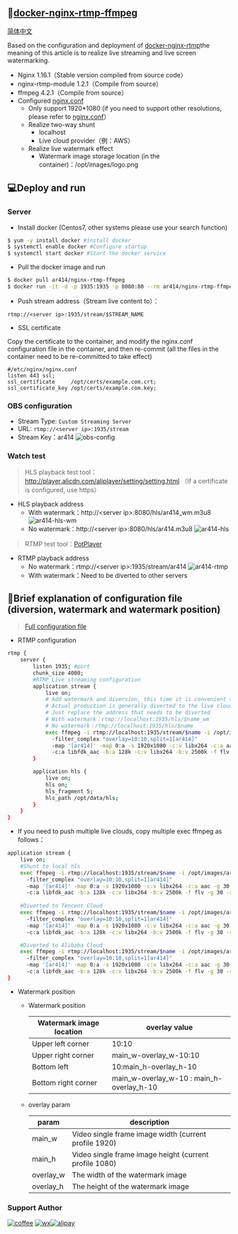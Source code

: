 ## :whale:[docker-nginx-rtmp-ffmpeg](https://hub.docker.com/repository/docker/ar414/nginx-rtmp-ffmpeg)  
[简体中文](./CN-README.md)      

Based on the configuration and deployment of [docker-nginx-rtmp](https://github.com/alfg/docker-nginx-rtmp)the meaning of this article is to realize live streaming and live screen watermarking.
* Nginx 1.16.1（Stable version compiled from source code）
* nginx-rtmp-module 1.2.1（Compile from source）
* ffmpeg 4.2.1（Compile from source）
* Configured [nginx.conf](https://github.com/ar414-com/nginx-rtmp-ffmpeg-conf/blob/master/nginx.conf)
    * Only support 1920*1080 (if you need to support other resolutions, please refer to [nginx.conf](https://github.com/alfg/docker-nginx-rtmp/blob/master/nginx.conf)）
    * Realize two-way shunt
        * localhost
        * Live cloud provider（例：AWS）
    * Realize live watermark effect
        * Watermark image storage location (in the container)：/opt/images/logo.png

## :computer:Deploy and run
### Server
* Install docker (Centos7, other systems please use your search function)
```bash
$ yum -y install docker #install docker
$ systemctl enable docker #Configure startup
$ systemctl start docker #Start the docker service
```
* Pull the docker image and run
```bash
$ docker pull ar414/nginx-rtmp-ffmpeg
$ docker run -it -d -p 1935:1935 -p 8080:80 --rm ar414/nginx-rtmp-ffmpeg
```
* Push stream address（Stream live content to）：
```
rtmp://<server ip>:1935/stream/$STREAM_NAME
```
* SSL certificate

Copy the certificate to the container, and modify the nginx.conf configuration file in the container, and then re-commit (all the files in the container need to be re-committed to take effect)
```
#/etc/nginx/nginx.conf
listen 443 ssl;
ssl_certificate     /opt/certs/example.com.crt;
ssl_certificate_key /opt/certs/example.com.key;
```

### OBS configuration
* Stream Type: `Custom Streaming Server`
* URL: `rtmp://<server ip>:1935/stream`
* Stream Key：ar414
![obs-config](https://cdn.ar414.com/obs-config.png)

### Watch test
> HLS playback test tool：http://player.alicdn.com/aliplayer/setting/setting.html （If a certificate is configured, use https）

* HLS playback address
    * With watermark：http://\<server ip>:8080/hls/ar414_wm.m3u8
    ![ar414-hls-wm](https://cdn.ar414.com/ar414-hls-wm.png)
    * No watermark：http://\<server ip>:8080/hls/ar414.m3u8
    ![ar414-hls](https://cdn.ar414.com/ar414-hls.png)
    
> RTMP test tool：[PotPlayer](https://daumpotplayer.com/download/)

* RTMP playback address
    * No watermark：rtmp://\<server ip>:1935/stream/ar414
    ![ar414-rtmp](https://cdn.ar414.com/ar414-rtmp.png)
    * With watermark：Need to be diverted to other servers
    
## :page_facing_up:Brief explanation of configuration file (diversion, watermark and watermark position)
> [Full configuration file](https://github.com/ar414-com/nginx-rtmp-ffmpeg-conf/blob/master/nginx.conf)

* RTMP configuration
```bash
rtmp {
    server {
        listen 1935; #port
        chunk_size 4000;
        #RTMP Live streaming configuration
        application stream {
            live on;
            # Add watermark and diversion, this time it is convenient to test diversion directly to the current server hls
            # Actual production is generally diverted to the live cloud（AWS）
            # Just replace the address that needs to be diverted
            # With watermark：rtmp://localhost:1935/hls/$name_wm
            # No watermark：rtmp://localhost:1935/hls/$name
            exec ffmpeg -i rtmp://localhost:1935/stream/$name -i /opt/images/ar414.png
              -filter_complex "overlay=10:10,split=1[ar414]"
              -map '[ar414]' -map 0:a -s 1920x1080 -c:v libx264 -c:a aac -g 30 -r 30 -tune zerolatency -preset veryfast -crf 23 -f flv rtmp://localhost:1935/hls/$name_wm
              -c:a libfdk_aac -b:a 128k -c:v libx264 -b:v 2500k -f flv -g 30 -r 30 -s 1920x1080 -preset superfast -profile:v baseline rtmp://localhost:1935/hls/$name;
        }

        application hls {
            live on;
            hls on;
            hls_fragment 5;
            hls_path /opt/data/hls;
        }
    }
}
```
* If you need to push multiple live clouds, copy multiple exec ffmpeg as follows：
```bash
application stream {
    live on;
    #Shunt to local hls           
    exec ffmpeg -i rtmp://localhost:1935/stream/$name -i /opt/images/ar414.png
      -filter_complex "overlay=10:10,split=1[ar414]"
      -map '[ar414]' -map 0:a -s 1920x1080 -c:v libx264 -c:a aac -g 30 -r 30 -tune zerolatency -preset veryfast -crf 23 -f flv rtmp://localhost:1935/hls/$name_wm
      -c:a libfdk_aac -b:a 128k -c:v libx264 -b:v 2500k -f flv -g 30 -r 30 -s 1920x1080 -preset superfast -profile:v baseline rtmp://localhost:1935/hls/$name;
    
    #Diverted to Tencent Cloud
    exec ffmpeg -i rtmp://localhost:1935/stream/$name -i /opt/images/ar414.png
      -filter_complex "overlay=10:10,split=1[ar414]"
      -map '[ar414]' -map 0:a -s 1920x1080 -c:v libx264 -c:a aac -g 30 -r 30 -tune zerolatency -preset veryfast -crf 23 -f flv rtmp://live-push.tencent.com/stream/$name_wm
      -c:a libfdk_aac -b:a 128k -c:v libx264 -b:v 2500k -f flv -g 30 -r 30 -s 1920x1080 -preset superfast -profile:v baseline rtmp://live-push.tencent.com/stream/$name;

    #Diverted to Alibaba Cloud
    exec ffmpeg -i rtmp://localhost:1935/stream/$name -i /opt/images/ar414.png
      -filter_complex "overlay=10:10,split=1[ar414]"
      -map '[ar414]' -map 0:a -s 1920x1080 -c:v libx264 -c:a aac -g 30 -r 30 -tune zerolatency -preset veryfast -crf 23 -f flv rtmp://live-push.aliyun.com/stream/$name_wm
      -c:a libfdk_aac -b:a 128k -c:v libx264 -b:v 2500k -f flv -g 30 -r 30 -s 1920x1080 -preset superfast -profile:v baseline rtmp://live-push.aliyun.com/stream/$name;
}
```  

* Watermark position
    * Watermark position
    
        |  Watermark image location   | overlay value  |
        |  ----   | ----  |
        | Upper left corner  | 10:10 |
        | Upper right corner  | main_w-overlay_w-10:10 |
        | Bottom left  | 10:main_h-overlay_h-10 |
        | Bottom right corner  | main_w-overlay_w-10 : main_h-overlay_h-10 |
    * overlay param
    
        |  param   | description  |
        |  ----   | ----  |
        | main_w  | Video single frame image width (current profile 1920) |
        | main_h  | Video single frame image height (current profile 1080) |
        | overlay_w  | The width of the watermark image |
        | overlay_h  | The height of the watermark image |     


### Support Author
[![coffee](http://cdn.ar414.com/coffee.png)](https://www.buymeacoffee.com/ar414)  [![wx](https://cdn.ar414.com/wecaht-logo.png)](https://cdn.ar414.com/wxpay_coffee.jpg)[![alipay](https://cdn.ar414.com/alipay-logo.png)](https://cdn.ar414.com/alipay_coffee.jpg)
